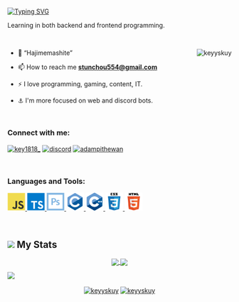 <br />

[![Typing SVG](https://readme-typing-svg.herokuapp.com?font=Fira+Code&size=28&pause=1000&width=435&lines=YOROSHIKU+ONEGAI+SHIMASU)](https://github.com/keyyskuy)

<p> 
Learning in both backend and frontend programming.
</p>

<br>

<p><img align="right" src="https://cdn.discordapp.com/attachments/903276755601719316/1019579245980295218/okok.gif" alt="keyyskuy" /></p>


- 🌱 “Hajimemashite”

- 📫 How to reach me **stunchou554@gmail.com**

- ⚡ I love programming, gaming, content, IT.

- ⚓ I'm more focused on web and discord bots.

<br>

<h3 align="left">Connect with me:</h3>
<p align="left">
  <a href="https://instagram.com/key1818_" target="blank"><img align="center"
      src="https://cdn.discordapp.com/attachments/903276755601719316/1019572230029574144/logo-ig-instagram-png-transparent-instagram-images-pluspng-3.png"
      alt="key1818_" height="40" width="40" /></a> 
  <a href="https://discord.gg/rsUz2AyuuM" target="blank"><img align="center"
      src="https://cdn.discordapp.com/attachments/903276755601719316/1019570649976545310/discord-logo-logodownload-download-logotipos-1.png"
      alt="discord" height="40" width="40" /></a> 
 <a href="https://www.youtube.com/c/nerosaya" target="blank"><img align="center"
      src="https://cdn.discordapp.com/attachments/903276755601719316/1019571978748829696/logo-youtube-png-clipart-11_1.png"
      alt="adampithewan" height="40" width="40" /></a> 
</p>

<br>

<h3 align="left">Languages and Tools:</h3>
<p align="left"> <a href="https://developer.mozilla.org/en-US/docs/Web/JavaScript" target="_blank"
    rel="noreferrer"> <img
      src="https://raw.githubusercontent.com/devicons/devicon/master/icons/javascript/javascript-original.svg"
      alt="javascript" width="40" height="40" /> </a> <a href="https://www.typescriptlang.org/" target="_blank" rel="noreferrer"> <img
      src="https://raw.githubusercontent.com/devicons/devicon/master/icons/typescript/typescript-original.svg" alt="typescript"
      width="40" height="40" /> </a> <a href="https://www.photoshop.com/en" target="_blank"
    rel="noreferrer"> <img
      src="https://raw.githubusercontent.com/devicons/devicon/master/icons/photoshop/photoshop-line.svg" alt="photoshop"
      width="40" height="40" /> </a> <a href="https://www.cprogramming.com/" target="_blank"
    rel="noreferrer"> <img src="https://raw.githubusercontent.com/devicons/devicon/master/icons/c/c-original.svg"
      alt="c" width="40" height="40" /> </a> 
      <a href="https://www.w3schools.com/cpp/" target="_blank" rel="noreferrer">
    <img src="https://raw.githubusercontent.com/devicons/devicon/master/icons/cplusplus/cplusplus-original.svg"
      alt="cplusplus" width="40" height="40" /> </a> <a href="https://www.w3schools.com/css/" target="_blank"
    rel="noreferrer"> <img
      src="https://raw.githubusercontent.com/devicons/devicon/master/icons/css3/css3-original-wordmark.svg" alt="css3"
      width="40" height="40" /> </a> <a href="https://www.w3.org/html/" target="_blank" rel="noreferrer"> <img
      src="https://raw.githubusercontent.com/devicons/devicon/master/icons/html5/html5-original-wordmark.svg"
      alt="html5" width="40" height="40" /> </a> </p>

<br>

## <img src="https://media.giphy.com/media/iY8CRBdQXODJSCERIr/giphy.gif" width="25"> <b>My Stats</b>

<p align="center">
<a href="https://github.com/keyyskuy/">
  <img align="center" src="https://github-readme-stats.vercel.app/api?username=keyyskuy&include_all_commits=true&count_private=true&show_icons=true&line_height=20&title_color=7A7ADB&icon_color=2234AE&text_color=D3D3D3&bg_color=0,000000,130F40" width="450"/>
</a>
 
<a href="https://github.com/keyyskuy">
  <img align="center" src="https://github-readme-streak-stats.herokuapp.com/?user=keyyskuy&theme=blueberry" width="380"/>
</a>
</p>

<img src="https://user-images.githubusercontent.com/73097560/115834477-dbab4500-a447-11eb-908a-139a6edaec5c.gif"></a>

<p align="center">
    <a href="https://github.com/keyyskuy"><img src="https://github-profile-summary-cards.vercel.app/api/cards/profile-details?username=keyyskuy&theme=tokyonight&hide_border=true"  width="520" alt="keyyskuy"/></a>
<a href="https://github.com/keyyskuy"><img src="https://github-readme-stats.vercel.app/api/top-langs?username=keyyskuy&show_icons=true&locale=en&layout=compact&theme=tokyonight" width="320"  alt="keyyskuy"/></a>
</p>

